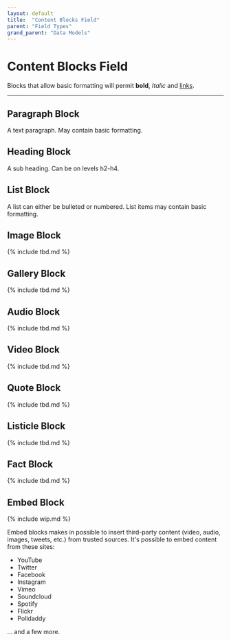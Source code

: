 ```yaml
---
layout: default
title:  "Content Blocks Field"
parent: "Field Types"
grand_parent: "Data Models"
---
```


# Content Blocks Field

Blocks that allow basic formatting will permit **bold**, *Italic* and [links](http://oktavilla.se).

----------

## Paragraph Block

A text paragraph. May contain basic formatting.

## Heading Block

A sub heading. Can be on levels h2-h4.

## List Block

A list can either be bulleted or numbered. List items may contain basic formatting.

## Image Block

{% include tbd.md %}

## Gallery Block

{% include tbd.md %}

## Audio Block

{% include tbd.md %}

## Video Block

{% include tbd.md %}

## Quote Block

{% include tbd.md %}

## Listicle Block

{% include tbd.md %}

## Fact Block

{% include tbd.md %}

## Embed Block

{% include wip.md %}

Embed blocks makes in possible to insert third-party content (video, audio, images, tweets, etc.) from
trusted sources. It's possible to embed content from these sites:

* YouTube
* Twitter
* Facebook
* Instagram
* Vimeo
* Soundcloud
* Spotify
* Flickr
* Polldaddy

... and a few more.

